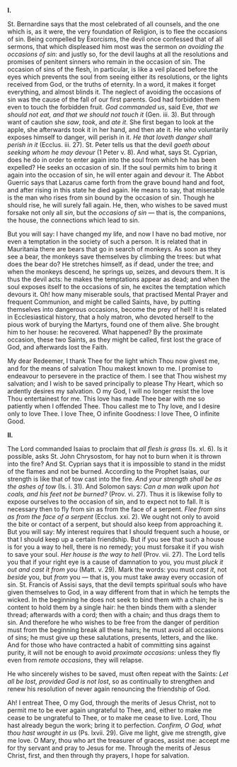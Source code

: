 
**I\.**

St. Bernardine says that the most celebrated of all counsels, and the one which is, as it were, the very foundation of Religion, is to flee the occasions of sin. Being compelled by Exorcisms, the devil once confessed that of all sermons, that which displeased him most was the sermon *on avoiding the occasions of sin*: and justly so, for the devil laughs at all the resolutions and promises of penitent sinners who remain in the occasion of sin. The occasion of sins of the flesh, in particular, is like a veil placed before the eyes which prevents the soul from seeing either its resolutions, or the lights received from God, or the truths of eternity. In a word, it makes it forget everything, and almost blinds it. The neglect of avoiding the occasions of sin was the cause of the fall of our first parents. God had forbidden them even to touch the forbidden fruit. *God commanded us*, said Eve, *that we should not eat, and that we should not touch it* (Gen. iii. 3). But through want of caution she *saw*, *took*, and *ate it*. She first began to look at the apple, she afterwards took it in her hand, and then ate it. He who voluntarily exposes himself to danger, will perish in it. *He that loveth danger shall perish in it* (Ecclus. iii. 27). St. Peter tells us that the devil *goeth about seeking whom he may devour* (1 Peter v. 8). And what, says St. Cyprian, does he do in order to enter again into the soul from which he has been expelled? He seeks an occasion of sin. If the soul permits him to bring it again into the occasion of sin, he will enter again and devour it. The Abbot Guerric says that Lazarus came forth from the grave bound hand and foot, and after rising in this state he died again. He means to say, that miserable is the man who rises from sin bound by the occasion of sin. Though he should rise, he will surely fall again. He, then, who wishes to be saved must forsake not only all *sin*, but the *occasions of sin* — that is, the companions, the house, the connections which lead to sin.

But you will say: I have changed my life, and now I have no bad motive, nor even a temptation in the society of such a person. It is related that in Mauritania there are bears that go in search of monkeys. As soon as they see a bear, the monkeys save themselves by climbing the trees: but what does the bear do? He stretches himself, as if dead, under the tree; and when the monkeys descend, he springs up, seizes, and devours them. It is thus the devil acts: he makes the temptations appear as dead; and when the soul exposes itself to the occasions of sin, he excites the temptation which devours it. Oh! how many miserable souls, that practised Mental Prayer and frequent Communion, and might be called Saints, have, by putting themselves into dangerous occasions, become the prey of hell! It is related in Ecclesiastical history, that a holy matron, who devoted herself to the pious work of burying the Martyrs, found one of them alive. She brought him to her house: he recovered. What happened? By the proximate occasion, these two Saints, as they might be called, first lost the grace of God, and afterwards lost the Faith.

My dear Redeemer, I thank Thee for the light which Thou now givest me, and for the means of salvation Thou makest known to me. I promise to endeavour to persevere in the practice of them. I see that Thou wishest my salvation; and I wish to be saved principally to please Thy Heart, which so ardently desires my salvation. O my God, I will no longer resist the love Thou entertainest for me. This love has made Thee bear with me so patiently when I offended Thee. Thou callest me to Thy love, and I desire only to love Thee. I love Thee, O infinite Goodness: I love Thee, O infinite Good.

**II\.**

The Lord commanded Isaias to proclaim that *all flesh is grass* (Is. xl. 6). Is it possible, asks St. John Chrysostom, for hay not to burn when it is thrown into the fire? And St. Cyprian says that it is impossible to stand in the midst of the flames and not be burned. According to the Prophet Isaias, our strength is like that of tow cast into the fire. *And your strength shall be as the ashes of tow* (Is. i. 31). And Solomon says: *Can a man walk upon hot coals, and his feet not be burned?* (Prov. vi. 27). Thus it is likewise folly to expose ourselves to the occasion of sin, and to expect not to fall. It is necessary then to fly from sin as from the face of a serpent. *Flee from sins as from the face of a serpent* (Ecclus. xxi. 2). We ought not only to avoid the bite or contact of a serpent, but should also keep from approaching it. But you will say: My interest requires that I should frequent such a house, or that I should keep up a certain friendship. But if you see that such a house is for you a way to hell, there is no remedy; you must forsake it if you wish to save your soul. *Her house is the way to hell* (Prov. vii. 27). The Lord tells you that if your right eye is a cause of damnation to you, you must *pluck it out and cast it from you* (Matt. v. 29). Mark the words: you must *cast it*, not *beside* you, but *from* you — that is, you must take away every occasion of sin. St. Francis of Assisi says, that the devil tempts spiritual souls who have given themselves to God, in a way different from that in which he tempts the wicked. In the beginning he does not seek to bind them with a chain; he is content to hold them by a single hair: he then binds them with a slender thread; afterwards with a cord; then with a chain; and thus drags them to sin. And therefore he who wishes to be free from the danger of perdition must from the beginning break all these hairs; he must avoid all occasions of sins; he must give up these salutations, presents, letters, and the like. And for those who have contracted a habit of committing sins against purity, it will not be enough to avoid *proximate occasions*: unless they fly even from *remote occasions*, they will relapse.

He who sincerely wishes to be saved, must often repeat with the Saints: *Let all be lost, provided God is not lost*, so as continually to strengthen and renew his resolution of never again renouncing the friendship of God.

Ah! I entreat Thee, O my God, through the merits of Jesus Christ, not to permit me to be ever again ungrateful to Thee, and, either to make me cease to be ungrateful to Thee, or to make me cease to live. Lord, Thou hast already begun the work; bring it to perfection. *Confirm, O God, what thou hast wrought in us* (Ps. lxvii. 29). Give me light, give me strength, give me love. O Mary, thou who art the treasurer of graces, assist me: accept me for thy servant and pray to Jesus for me. Through the merits of Jesus Christ, first, and then through thy prayers, I hope for salvation.

